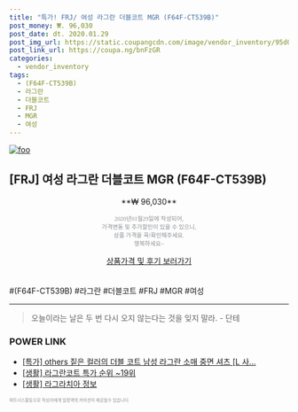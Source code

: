 ```yaml
--- 
title: "특가! FRJ/ 여성 라그란 더블코트 MGR (F64F-CT539B)" 
post_money: ₩. 96,030 
post_date: dt. 2020.01.29 
post_img_url: https://static.coupangcdn.com/image/vendor_inventory/95d0/c8a0719d8fed39dd9fe3578efcb1f92f618d256a28b83eff203d894f5e30.jpg 
post_link_url: https://coupa.ng/bnFzGR 
categories: 
  - vendor_inventory 
tags: 
  - (F64F-CT539B) 
  - 라그란 
  - 더블코트 
  - FRJ 
  - MGR 
  - 여성 
--- 
```

[![foo](https://static.coupangcdn.com/image/vendor_inventory/95d0/c8a0719d8fed39dd9fe3578efcb1f92f618d256a28b83eff203d894f5e30.jpg)](https://coupa.ng/bnFzGR) 

## [FRJ] 여성 라그란 더블코트 MGR (F64F-CT539B) 
<p style="text-align: center;">**₩ 96,030**</p> 
<p style="text-align: center;"><span style="color: #898c8f; font-family: Georgia,Times,serif; font-size: 0.75em;">2020년01월29일에 작성되어, <br>가격변동 및 추가할인이 있을 수 있으니,<br> 상품 가격을 꼭!확인해주세요.<br>행복하세요~</span> 
</p>	 
<div markdown="0" style="text-align: center;"><a href="https://coupa.ng/bnFzGR" class="btn btn--success">상품가격 및 후기 보러가기</a></div> 
<br><br> 
  #(F64F-CT539B) #라그란 #더블코트 #FRJ #MGR #여성 
<hr> 

> 오늘이라는 날은 두 번 다시 오지 않는다는 것을 잊지 말라. - 단테 


### POWER LINK

* <a href="https://blog.naver.com/santokki14/221789600136" target="_blank">[특가] others 짙은 컬러의 더블 코트 남성 라그란 소매 중면 셔츠 [L 사...</a>
* <a href="https://blog.naver.com/sakai111/221789224214" target="_blank"> [생활] 라그란코트 특가 순위 ~19위</a>
* <a href="https://blog.naver.com/sakai111/221766484890" target="_blank"> [생활] 라그라치아 정보 </a>

<span style="color: #898c8f; font-family: Georgia,Times,serif; font-size: 0.55em;">파트너스활동으로 작성자에게 일정액의 커미션이 제공될수 있습니다.</span> 
